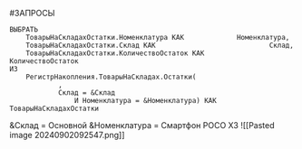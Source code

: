#ЗАПРОСЫ
```bsl
ВЫБРАТЬ
	ТоварыНаСкладахОстатки.Номенклатура КАК				Номенклатура,
	ТоварыНаСкладахОстатки.Склад КАК							Склад,
	ТоварыНаСкладахОстатки.КоличествоОстаток КАК		КоличествоОстаток
ИЗ
	РегистрНакопления.ТоварыНаСкладах.Остатки(
			,
			Склад = &Склад
				И Номенклатура = &Номенклатура) КАК ТоварыНаСкладахОстатки
```
&Склад = Основной
&Номенклатура = Смартфон POCO X3
![[Pasted image 20240902092547.png]]
